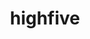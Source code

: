 ---
title: "highfive"
layout: cache
categories: [package, develop]
meta: {"compilers": ["gcc@11.4.0"], "num_specs": 10, "num_specs_by_stack": {"hep": 10, "root": 10}, "oss": ["ubuntu22.04"], "platforms": ["linux"], "stacks": ["hep", "root"], "targets": ["x86_64_v3"], "versions": ["2.10.1", "2.2.2"]}
spec_details: [{"compiler": "gcc@11.4.0", "hash": "2t2bfmwpp2do2vr2xxwatjdr4qridd7d", "os": "ubuntu22.04", "platform": "linux", "size": "-", "stacks": ["hep", "root"], "target": "x86_64_v3", "variants": ["~boost", "build_system=cmake", "build_type=Release", "generator=make", "~ipo", "+mpi"], "versions": ["2.2.2"]}, {"compiler": "gcc@11.4.0", "hash": "3duewmftgbrfgnm5l6cmtbx6bisyi7p5", "os": "ubuntu22.04", "platform": "linux", "size": "-", "stacks": ["hep", "root"], "target": "x86_64_v3", "variants": ["~boost", "build_system=cmake", "build_type=Release", "generator=make", "~ipo", "+mpi"], "versions": ["2.10.1"]}, {"compiler": "gcc@11.4.0", "hash": "b5c7iax4qrdxvs3bmby3yaaxfgmgbyx7", "os": "ubuntu22.04", "platform": "linux", "size": "-", "stacks": ["hep", "root"], "target": "x86_64_v3", "variants": ["~boost", "build_system=cmake", "build_type=Release", "generator=make", "~ipo", "+mpi"], "versions": ["2.10.1"]}, {"compiler": "gcc@11.4.0", "hash": "bwj3iytprl65ue3f67w4tlkisbk54hnb", "os": "ubuntu22.04", "platform": "linux", "size": "-", "stacks": ["hep", "root"], "target": "x86_64_v3", "variants": ["~boost", "build_system=cmake", "build_type=Release", "generator=make", "~ipo", "+mpi"], "versions": ["2.10.1"]}, {"compiler": "gcc@11.4.0", "hash": "dvnp77ok6p2hqglpu6r5hcvybfhwm5cx", "os": "ubuntu22.04", "platform": "linux", "size": "-", "stacks": ["hep", "root"], "target": "x86_64_v3", "variants": ["~boost", "build_system=cmake", "build_type=Release", "generator=make", "~ipo", "+mpi"], "versions": ["2.2.2"]}, {"compiler": "gcc@11.4.0", "hash": "mvyr2z3uq5fuzurfk3rwucdcmldorgru", "os": "ubuntu22.04", "platform": "linux", "size": "-", "stacks": ["hep", "root"], "target": "x86_64_v3", "variants": ["~boost", "build_system=cmake", "build_type=Release", "generator=make", "~ipo", "+mpi"], "versions": ["2.2.2"]}, {"compiler": "gcc@11.4.0", "hash": "o5mycypy5ejvd4onxt44klzxdgipdp3a", "os": "ubuntu22.04", "platform": "linux", "size": "-", "stacks": ["hep", "root"], "target": "x86_64_v3", "variants": ["~boost", "build_system=cmake", "build_type=Release", "generator=make", "~ipo", "+mpi"], "versions": ["2.2.2"]}, {"compiler": "gcc@11.4.0", "hash": "q3mhicq2wqepurafzbhe3zuncfsojltw", "os": "ubuntu22.04", "platform": "linux", "size": "-", "stacks": ["hep", "root"], "target": "x86_64_v3", "variants": ["~boost", "build_system=cmake", "build_type=Release", "generator=make", "~ipo", "+mpi"], "versions": ["2.10.1"]}, {"compiler": "gcc@11.4.0", "hash": "s6jvv762ulnvdvndr6qirked2dnl3ahm", "os": "ubuntu22.04", "platform": "linux", "size": "-", "stacks": ["hep", "root"], "target": "x86_64_v3", "variants": ["~boost", "build_system=cmake", "build_type=Release", "generator=make", "~ipo", "+mpi"], "versions": ["2.10.1"]}, {"compiler": "gcc@11.4.0", "hash": "u6jov3vxmk5cljyavyjctws7ruc3dnlj", "os": "ubuntu22.04", "platform": "linux", "size": "-", "stacks": ["hep", "root"], "target": "x86_64_v3", "variants": ["~boost", "build_system=cmake", "build_type=Release", "generator=make", "~ipo", "+mpi"], "versions": ["2.2.2"]}]
---